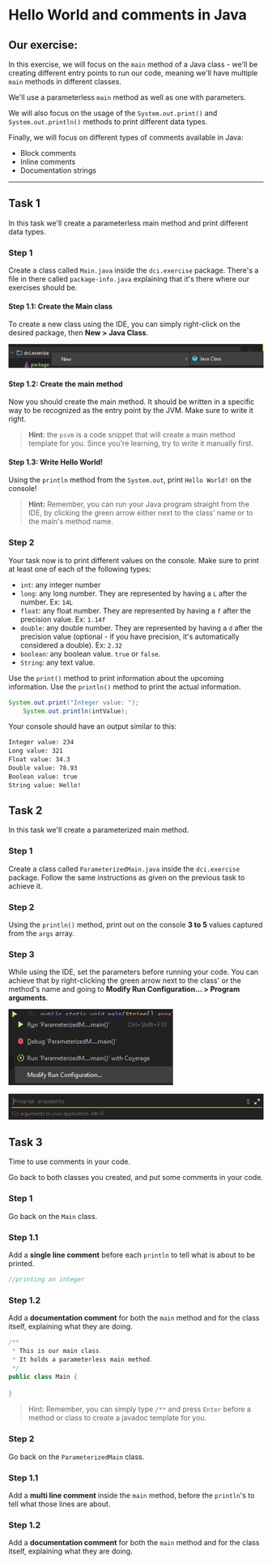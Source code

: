 # Hello World and comments in Java

## Our exercise:

In this exercise, we will focus on the `main` method of a Java class - we'll be creating different
entry points to run our code, meaning we'll have multiple `main` methods in different classes.

We'll use a parameterless `main` method as well as one with parameters.

We will also focus on the usage of the `System.out.print()` and `System.out.println()` methods to
print different data types.

Finally, we will focus on different types of comments available in Java:

- Block comments
- Inline comments
- Documentation strings

---

## Task 1

In this task we'll create a parameterless main method and print different data types.

### Step 1

Create a class called `Main.java` inside the `dci.exercise` package. There's a file in there
called `package-info.java` explaining that it's there where our exercises should be.

#### Step 1.1: Create the Main class

To create a new class using the IDE, you can simply right-click on the desired package, then
**New > Java Class**.

![img.png](img.png)

#### Step 1.2: Create the main method

Now you should create the main method. It should be written in a specific way to be recognized as
the entry point by the JVM. Make sure to write it right.

> **Hint**: the `psvm` is a code snippet that will create a main method template for you. Since
> you're learning, try to write it manually first.

#### Step 1.3: Write Hello World!

Using the `println` method from the `System.out`, print `Hello World!` on the console!

> **Hint:** Remember, you can run your Java program straight from the IDE, by clicking the green
> arrow either next to the class' name or to the main's method name.

### Step 2

Your task now is to print different values on the console. Make sure to print at least one of each
of the following types:

- `int`: any integer number
- `long`: any long number. They are represented by having a `L` after the number. Ex: `14L`
- `float`: any float number. They are represented by having a `f` after the precision value.
  Ex: `1.14f`
- `double`: any double number. They are represented by having a `d` after the precision value
  (optional - if you have precision, it's automatically considered a double). Ex: `2.32`
- `boolean`: any boolean value. `true` or `false`.
- `String`: any text value.

Use the `print()` method to print information about the upcoming information. Use the `println()`
method to print the actual information.

```java
System.out.print("Integer value: ");
    System.out.println(intValue);
```

Your console should have an output similar to this:

```bash
Integer value: 234
Long value: 321
Float value: 34.3
Double value: 78.93
Boolean value: true
String value: Hello!
```

## Task 2

In this task we'll create a parameterized main method.

### Step 1

Create a class called `ParameterizedMain.java` inside the `dci.exercise` package. Follow the same
instructions as given on the previous task to achieve it.

### Step 2

Using the `println()` method, print out on the console **3 to 5** values captured from the `args`
array.

### Step 3

While using the IDE, set the parameters before running your code. You can achieve that by
right-clicking the green arrow next to the class' or the method's name and going to **Modify Run
Configuration... > Program arguments**.

![img_1.png](img_1.png)

![img_2.png](img_2.png)

## Task 3

Time to use comments in your code.

Go back to both classes you created, and put some comments in your code.

### Step 1

Go back on the `Main` class.

### Step 1.1

Add a **single line comment** before each `println` to tell what is about to be printed.

```java
//printing an integer
```

### Step 1.2

Add a **documentation comment** for both the `main` method and for the class itself, explaining what
they are doing.

```java
/**
 * This is our main class.
 * It holds a parameterless main method.
 */
public class Main {

}
```

> Hint: Remember, you can simply type `/**` and press `Enter`  before a method or class to create a
> javadoc template for you.

### Step 2

Go back on the `ParameterizedMain` class.

### Step 1.1

Add a **multi line comment** inside the `main` method, before the `println`'s to tell what those
lines are about.

### Step 1.2

Add a **documentation comment** for both the `main` method and for the class itself, explaining what
they are doing.
